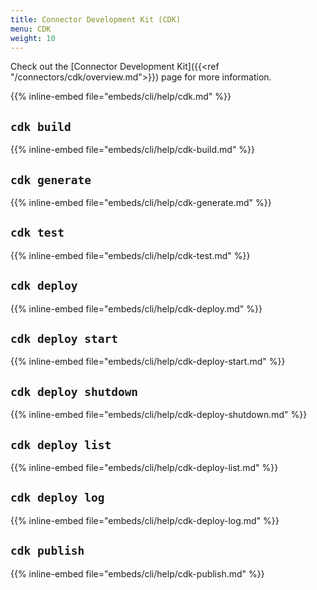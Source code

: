 ```yaml
---
title: Connector Development Kit (CDK)
menu: CDK 
weight: 10
---
```


Check out the [Connector Development Kit]({{<ref "/connectors/cdk/overview.md">}}) page for more information.

{{% inline-embed file="embeds/cli/help/cdk.md" %}}
## `cdk build`
{{% inline-embed file="embeds/cli/help/cdk-build.md" %}}
## `cdk generate`
{{% inline-embed file="embeds/cli/help/cdk-generate.md" %}}
## `cdk test`
{{% inline-embed file="embeds/cli/help/cdk-test.md" %}}
## `cdk deploy`
{{% inline-embed file="embeds/cli/help/cdk-deploy.md" %}}
## `cdk deploy start`
{{% inline-embed file="embeds/cli/help/cdk-deploy-start.md" %}}
## `cdk deploy shutdown`
{{% inline-embed file="embeds/cli/help/cdk-deploy-shutdown.md" %}}
## `cdk deploy list`
{{% inline-embed file="embeds/cli/help/cdk-deploy-list.md" %}}
## `cdk deploy log`
{{% inline-embed file="embeds/cli/help/cdk-deploy-log.md" %}}
## `cdk publish`
{{% inline-embed file="embeds/cli/help/cdk-publish.md" %}}